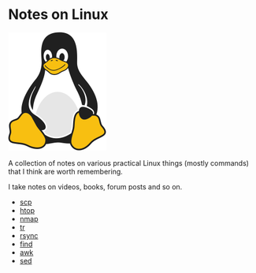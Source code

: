 # Notes on Linux

![Linux Penguin Logo](img/penguin.png)

A collection of notes on various practical Linux things (mostly commands) that
I think are worth remembering. 

I take notes on videos, books, forum posts and so on.

- [scp](commands/scp.md)
- [htop](commands/htop.md)
- [nmap](commands/nmap.md)
- [tr](commands/tr.md)
- [rsync](commands/rsync.md)
- [find](commands/find.md)
- [awk](commands/awk.md)
- [sed](commands/sed.md)
